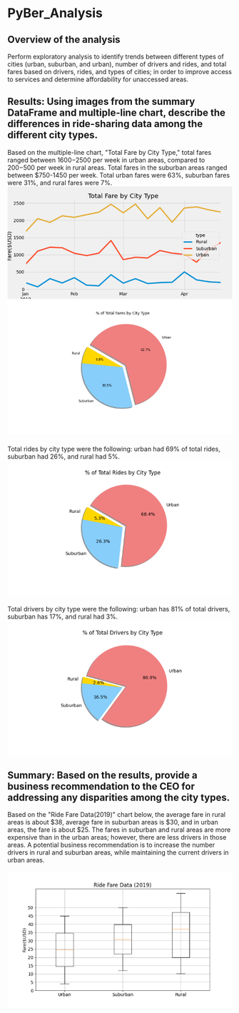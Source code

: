 # PyBer_Analysis
## Overview of the analysis
Perform exploratory analysis to identify trends between different types of cities (urban, suburban, and urban), number of drivers and rides, and total fares based on drivers, rides, and types of cities; in order to improve access to services and determine affordability for unaccessed areas. 

## Results: Using images from the summary DataFrame and multiple-line chart, describe the differences in ride-sharing data among the different city types.
Based on the multiple-line chart, "Total Fare by City Type," total fares ranged between $1600-$2500 per week in urban areas, compared to $200-$500 per week in rural areas. Total fares in the suburban areas ranged between $750-1450 per week. Total urban fares were 63%, suburban fares were 31%, and rural fares were 7%.
![alt text](https://raw.githubusercontent.com/Byankap/PyBer_Analysis/main/analysis/Total%20Fare%20by%20City.png)
![alt text](https://raw.githubusercontent.com/Byankap/PyBer_Analysis/main/analysis/Total_fares_by_city%25.png)
####
Total rides by city type were the following: urban had 69% of total rides, suburban had 26%, and rural had 5%. 
![alt text](https://raw.githubusercontent.com/Byankap/PyBer_Analysis/main/analysis/total_rides_bycity%25.png)
####
Total drivers by city type were the following: urban has 81% of total drivers, suburban has 17%, and rural had 3%. 
![alt text](https://raw.githubusercontent.com/Byankap/PyBer_Analysis/main/analysis/Total_drivers_bycity%25.png)
####
## Summary: Based on the results, provide a business recommendation to the CEO for addressing any disparities among the city types.
Based on the "Ride Fare Data(2019)" chart below, the average fare in rural areas is about $38, average fare in suburban areas is $30, and in urban areas, the fare is about $25. The fares in suburban and rural areas are more expensive than in the urban areas; however, there are less drivers in those areas. A potential business recommendation is to increase the number drivers in rural and suburban areas, while maintaining the current drivers in urban areas. 
####
![alt text](https://raw.githubusercontent.com/Byankap/PyBer_Analysis/main/analysis/Fig8.png)
